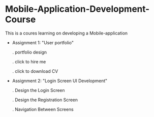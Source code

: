# Mobile-Application-Development-Course
This is a coures learning on developing a Mobile-application
- Assignment 1: "User portfolio"
  
  . portfolio design
  
  . click to hire me
   
  . click to download CV

- Assignment 2: "Login Screen UI Development"
  
  . Design the Login Screen
  
  . Design the Registration Screen
  
  . Navigation Between Screens

